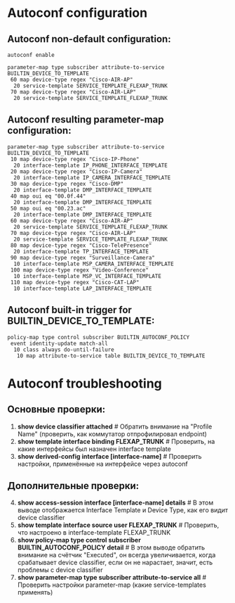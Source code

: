 # Autoconf configuration
## Autoconf non-default configuration:

```
autoconf enable

parameter-map type subscriber attribute-to-service BUILTIN_DEVICE_TO_TEMPLATE
 60 map device-type regex "Cisco-AIR-AP"
  20 service-template SERVICE_TEMPLATE_FLEXAP_TRUNK
 70 map device-type regex "Cisco-AIR-LAP"
  20 service-template SERVICE_TEMPLATE_FLEXAP_TRUNK
```

## Autoconf resulting parameter-map configuration:
```
parameter-map type subscriber attribute-to-service BUILTIN_DEVICE_TO_TEMPLATE
 10 map device-type regex "Cisco-IP-Phone"
  20 interface-template IP_PHONE_INTERFACE_TEMPLATE
 20 map device-type regex "Cisco-IP-Camera"
  20 interface-template IP_CAMERA_INTERFACE_TEMPLATE
 30 map device-type regex "Cisco-DMP"
  20 interface-template DMP_INTERFACE_TEMPLATE
 40 map oui eq "00.0f.44"
  20 interface-template DMP_INTERFACE_TEMPLATE
 50 map oui eq "00.23.ac"
  20 interface-template DMP_INTERFACE_TEMPLATE
 60 map device-type regex "Cisco-AIR-AP"
  20 service-template SERVICE_TEMPLATE_FLEXAP_TRUNK
 70 map device-type regex "Cisco-AIR-LAP"
  20 service-template SERVICE_TEMPLATE_FLEXAP_TRUNK
 80 map device-type regex "Cisco-TelePresence"
  20 interface-template TP_INTERFACE_TEMPLATE
 90 map device-type regex "Surveillance-Camera"
  10 interface-template MSP_CAMERA_INTERFACE_TEMPLATE
 100 map device-type regex "Video-Conference"
  10 interface-template MSP_VC_INTERFACE_TEMPLATE
 110 map device-type regex "Cisco-CAT-LAP"
  10 interface-template LAP_INTERFACE_TEMPLATE
```

## Autoconf built-in trigger for BUILTIN_DEVICE_TO_TEMPLATE:
```
policy-map type control subscriber BUILTIN_AUTOCONF_POLICY
 event identity-update match-all
  10 class always do-until-failure
   10 map attribute-to-service table BUILTIN_DEVICE_TO_TEMPLATE
```


# Autoconf troubleshooting
## Основные проверки:
1. **show device classifier attached**  # Обратить внимание на "Profile Name" (проверить, как коммутатор отпрофилировал endpoint)
2. **show template interface binding FLEXAP_TRUNK** # Проверить, на какие интерфейсы был назначен interface template
3. **show derived-config interface [interface-name]** # Проверить настройки, применённые на интерфейсе через autoconf

## Дополнительные проверки:
4. **show access-session interface [interface-name] details** # В этом выводе отображается Interface Template и Device Type, как его видит device classifier
5. **show template interface source user FLEXAP_TRUNK** # Проверить, что настроено в interface-template FLEXAP_TRUNK
6. **show policy-map type control subscriber BUILTIN_AUTOCONF_POLICY detail** # В этом выводе обратить внимание на счётчик "Executed", он всегда увеличивается, когда срабатывает device classifier, если он не нарастает, значит, есть проблемы с device classifier
7. **show parameter-map type subscriber attribute-to-service all** # Проверить настройки parameter-map (какие service-templates применять)
